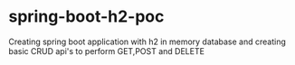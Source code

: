# spring-boot-h2-poc
Creating spring boot application with h2 in memory database and creating basic CRUD api's to perform GET,POST and DELETE
